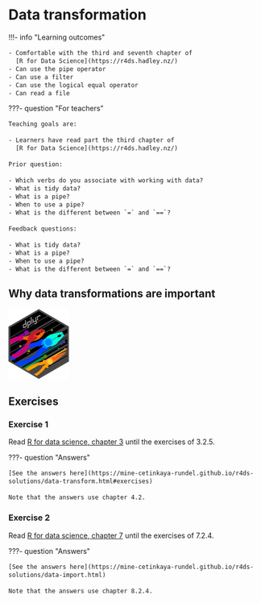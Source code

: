 # Data transformation

!!!- info "Learning outcomes"

    - Comfortable with the third and seventh chapter of
      [R for Data Science](https://r4ds.hadley.nz/)
    - Can use the pipe operator
    - Can use a filter
    - Can use the logical equal operator
    - Can read a file

???- question "For teachers"

    Teaching goals are:

    - Learners have read part the third chapter of
      [R for Data Science](https://r4ds.hadley.nz/)

    Prior question:

    - Which verbs do you associate with working with data?
    - What is tidy data?
    - What is a pipe?
    - When to use a pipe?
    - What is the different between `=` and `==`?

    Feedback questions:

    - What is tidy data?
    - What is a pipe?
    - When to use a pipe?
    - What is the different between `=` and `==`?

## Why data transformations are important

![The dplyr logo](../logo/dplyr_logo_50.png)

## Exercises

### Exercise 1

Read [R for data science, chapter 3](https://r4ds.hadley.nz/data-transform.html)
until the exercises of 3.2.5.

???- question "Answers"

    [See the answers here](https://mine-cetinkaya-rundel.github.io/r4ds-solutions/data-transform.html#exercises)

    Note that the answers use chapter 4.2.

### Exercise 2

Read [R for data science, chapter 7](https://r4ds.hadley.nz/data-import.html)
until the exercises of 7.2.4.

???- question "Answers"

    [See the answers here](https://mine-cetinkaya-rundel.github.io/r4ds-solutions/data-import.html)

    Note that the answers use chapter 8.2.4.

